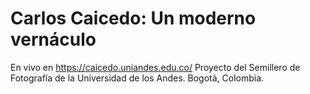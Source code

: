 # Carlos Caicedo: Un moderno vernáculo
En vivo en https://caicedo.uniandes.edu.co/
Proyecto del Semillero de Fotografía de la Universidad de los Andes.
Bogotá, Colombia.
